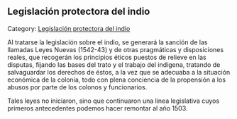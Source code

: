 ## Legislación protectora del indio

Category: [Legislación protectora del indio](http://descubrircorrientes.com.ar/2012/index.php/3173-historia-desde-el-origen-hasta-1814/tierra-argentina-1492-1588/reciprocidad-y-parentesco-hispano-guarani/el-gran-examen-de-conciencia/legislacion-protectora-del-indio)

Al tratarse la legislación sobre el indio, se generará la sanción de las llamadas Leyes Nuevas (1542-43) y de otras pragmáticas y disposiciones reales, que recogerán los principios éticos puestos de relieve en las disputas, fijando las bases del trato y el trabajo del indígena, tratando de salvaguardar los derechos de éstos, a la vez que se adecuaba a la situación económica de la colonia, todo con plena conciencia de la propensión a los abusos por parte de los colonos y funcionarios.

Tales leyes no iniciaron, sino que continuaron una línea legislativa cuyos primeros antecedentes podemos hacer remontar al año 1503.